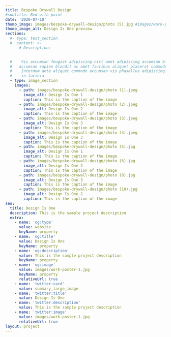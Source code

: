 ```yaml
---
title: Bespoke Drywall Design
#subtitle: Bed with paint
date: '2020-07-10'
thumb_image: images/bespoke-drywall-design/photo (5).jpg #images/work-poster-1-thumb.jpg
thumb_image_alt: Design Is One preview
sections:
  #- type: text_section
  #  content: >-
      # Description:

      
  #    Vis accumsan feugiat adipiscing nisl amet adipiscing accumsan blandit
  #   accumsan sapien blandit ac amet faucibus aliquet placerat commodo.
  #    Interdum ante aliquet commodo accumsan vis phasellus adipiscing. Ornare a
  #    in lacinia.
  - type: image_section
    images:
      - path: images/bespoke-drywall-design/photo (1).jpeg
        image_alt: Design Is One 1
        caption: This is the caption of the image
      - path: images/bespoke-drywall-design/photo (2).jpeg
        image_alt: Design Is One 2
        caption: This is the caption of the image
      - path: images/bespoke-drywall-design/photo (3).jpeg
        image_alt: Design Is One 3
        caption: This is the caption of the image
      - path: images/bespoke-drywall-design/photo (4).jpeg
        image_alt: Design Is One 3
        caption: This is the caption of the image
      - path: images/bespoke-drywall-design/photo (5).jpg
        image_alt: Design Is One 1
        caption: This is the caption of the image
      - path: images/bespoke-drywall-design/photo (6).jpg
        image_alt: Design Is One 2
        caption: This is the caption of the image
      - path: images/bespoke-drywall-design/photo (8).jpg
        image_alt: Design Is One 3
        caption: This is the caption of the image
      - path: images/bespoke-drywall-design/photo (10).jpg
        image_alt: Design Is One 2
        caption: This is the caption of the image
seo:
  title: Design Is One
  description: This is the sample project description
  extra:
    - name: 'og:type'
      value: website
      keyName: property
    - name: 'og:title'
      value: Design Is One
      keyName: property
    - name: 'og:description'
      value: This is the sample project description
      keyName: property
    - name: 'og:image'
      value: images/work-poster-1.jpg
      keyName: property
      relativeUrl: true
    - name: 'twitter:card'
      value: summary_large_image
    - name: 'twitter:title'
      value: Design Is One
    - name: 'twitter:description'
      value: This is the sample project description
    - name: 'twitter:image'
      value: images/work-poster-1.jpg
      relativeUrl: true
layout: project
---
```

